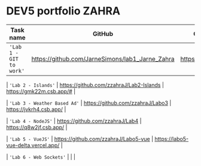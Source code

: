 # DEV5 portfolio ZAHRA

| Task name                    | GitHub                                          | CodeSandBox                           |
| ---------------------------- | ------------------------------------------------| --------------------------------------|
| `'Lab 1 - GIT to work'`      | https://github.com/JarneSimons/lab1_Jarne_Zahra | https://7xp5r7.csb.app/               |  

| `'Lab 2 - Islands'`          | https://github.com/zzahraJ/Lab2-Islands         | https://gmk22m.csb.app/#              |

| `'Lab 3 - Weather Based Ad'` | https://github.com/zzahraJ/Labo3                | https://jvkrh4.csb.app/               |

| `'Lab 4 - NodeJS'`           | https://github.com/zzahraJ/Lab4                 | https://q8w2jf.csb.app/               |

| `'Lab 5 - VueJS'`            | https://github.com/zzahraJ/Labo5-vue            | https://labo5-vue-delta.vercel.app/   |

| `'Lab 6 - Web Sockets'`      |                                                 |                                       |